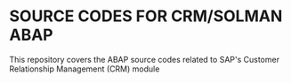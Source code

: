 # SOURCE CODES FOR CRM/SOLMAN ABAP
This repository covers the ABAP source codes related to SAP's Customer Relationship Management (CRM) module
